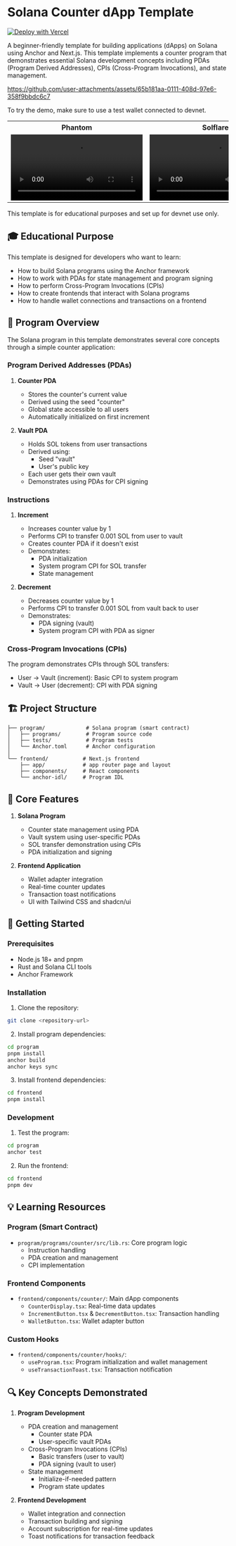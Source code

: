# Solana Counter dApp Template

[![Deploy with Vercel](https://vercel.com/button)](https://vercel.com/new/clone?repository-url=https%3A%2F%2Fgithub.com%2Fsolana-developers%2Fanchor-web3js-nextjs&root-directory=frontend&demo-title=Anchor%20Web3.js%20Next.js%20Demo&demo-description=An%20example%20deployment%20of%20the%20Anchor%20Web3.js%20Next.js%20project.&demo-url=https%3A%2F%2Fanchor-web3js-nextjs.vercel.app%2F&project-name=anchor-web3js-nextjs&repository-name=anchor-web3js-nextjs)

A beginner-friendly template for building applications (dApps) on Solana using Anchor and Next.js. This template implements a counter program that demonstrates essential Solana development concepts including PDAs (Program Derived Addresses), CPIs (Cross-Program Invocations), and state management.

https://github.com/user-attachments/assets/65b181aa-0111-408d-97e6-358f9bbdc6c7

To try the demo, make sure to use a test wallet connected to devnet.

<table>
  <tr>
    <th align="center">Phantom</th>
    <th align="center">Solflare</th>
  </tr>
  <tr>
    <td align="center">
      <video src="https://github.com/user-attachments/assets/a5897696-5cdc-4e91-9c74-1ea4a624c59e" alt="Phantom" />
    </td>
    <td align="center">
      <video src="https://github.com/user-attachments/assets/4b44b357-bc9f-410a-a024-f2cb6d4c2aee" alt="Solflare" />
    </td>
  </tr>
</table>

This template is for educational purposes and set up for devnet use only.

## 🎓 Educational Purpose

This template is designed for developers who want to learn:

- How to build Solana programs using the Anchor framework
- How to work with PDAs for state management and program signing
- How to perform Cross-Program Invocations (CPIs)
- How to create frontends that interact with Solana programs
- How to handle wallet connections and transactions on a frontend

## 📝 Program Overview

The Solana program in this template demonstrates several core concepts through a simple counter application:

### Program Derived Addresses (PDAs)

1. **Counter PDA**

   - Stores the counter's current value
   - Derived using the seed "counter"
   - Global state accessible to all users
   - Automatically initialized on first increment

2. **Vault PDA**
   - Holds SOL tokens from user transactions
   - Derived using:
     - Seed "vault"
     - User's public key
   - Each user gets their own vault
   - Demonstrates using PDAs for CPI signing

### Instructions

1. **Increment**

   - Increases counter value by 1
   - Performs CPI to transfer 0.001 SOL from user to vault
   - Creates counter PDA if it doesn't exist
   - Demonstrates:
     - PDA initialization
     - System program CPI for SOL transfer
     - State management

2. **Decrement**
   - Decreases counter value by 1
   - Performs CPI to transfer 0.001 SOL from vault back to user
   - Demonstrates:
     - PDA signing (vault)
     - System program CPI with PDA as signer

### Cross-Program Invocations (CPIs)

The program demonstrates CPIs through SOL transfers:

- User → Vault (increment): Basic CPI to system program
- Vault → User (decrement): CPI with PDA signing

## 🏗 Project Structure

```
├── program/             # Solana program (smart contract)
│   ├── programs/        # Program source code
│   ├── tests/           # Program tests
│   └── Anchor.toml      # Anchor configuration
│
└── frontend/           # Next.js frontend
    ├── app/            # app router page and layout
    ├── components/     # React components
    └── anchor-idl/     # Program IDL
```

## 🔧 Core Features

1. **Solana Program**

   - Counter state management using PDA
   - Vault system using user-specific PDAs
   - SOL transfer demonstration using CPIs
   - PDA initialization and signing

2. **Frontend Application**
   - Wallet adapter integration
   - Real-time counter updates
   - Transaction toast notifications
   - UI with Tailwind CSS and shadcn/ui

## 🚀 Getting Started

### Prerequisites

- Node.js 18+ and pnpm
- Rust and Solana CLI tools
- Anchor Framework

### Installation

1. Clone the repository:

```bash
git clone <repository-url>
```

2. Install program dependencies:

```bash
cd program
pnpm install
anchor build
anchor keys sync
```

3. Install frontend dependencies:

```bash
cd frontend
pnpm install
```

### Development

1. Test the program:

```bash
cd program
anchor test
```

2. Run the frontend:

```bash
cd frontend
pnpm dev
```

## 💡 Learning Resources

### Program (Smart Contract)

- `program/programs/counter/src/lib.rs`: Core program logic
  - Instruction handling
  - PDA creation and management
  - CPI implementation

### Frontend Components

- `frontend/components/counter/`: Main dApp components
  - `CounterDisplay.tsx`: Real-time data updates
  - `IncrementButton.tsx` & `DecrementButton.tsx`: Transaction handling
  - `WalletButton.tsx`: Wallet adapter button

### Custom Hooks

- `frontend/components/counter/hooks/`:
  - `useProgram.tsx`: Program initialization and wallet management
  - `useTransactionToast.tsx`: Transaction notification

## 🔍 Key Concepts Demonstrated

1. **Program Development**

   - PDA creation and management
     - Counter state PDA
     - User-specific vault PDAs
   - Cross-Program Invocations (CPIs)
     - Basic transfers (user to vault)
     - PDA signing (vault to user)
   - State management
     - Initialize-if-needed pattern
     - Program state updates

2. **Frontend Development**
   - Wallet integration and connection
   - Transaction building and signing
   - Account subscription for real-time updates
   - Toast notifications for transaction feedback

